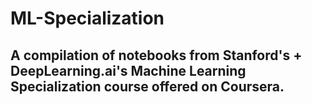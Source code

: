﻿# ML-Specialization

 ## A compilation of notebooks from Stanford's + DeepLearning.ai's Machine Learning Specialization course offered on Coursera.
